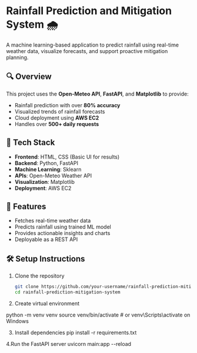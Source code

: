 # Rainfall Prediction and Mitigation System 🌧️

A machine learning-based application to predict rainfall using real-time weather data, visualize forecasts, and support proactive mitigation planning.

## 🔍 Overview
This project uses the **Open-Meteo API**, **FastAPI**, and **Matplotlib** to provide:
- Rainfall prediction with over **80% accuracy**
- Visualized trends of rainfall forecasts
- Cloud deployment using **AWS EC2**
- Handles over **500+ daily requests**

## 🚀 Tech Stack
- **Frontend**: HTML, CSS (Basic UI for results)
- **Backend**: Python, FastAPI
- **Machine Learning**: Sklearn
- **APIs**: Open-Meteo Weather API
- **Visualization**: Matplotlib
- **Deployment**: AWS EC2

## 🧠 Features
- Fetches real-time weather data
- Predicts rainfall using trained ML model
- Provides actionable insights and charts
- Deployable as a REST API

## 🛠️ Setup Instructions

1. Clone the repository  
   ```bash
   git clone https://github.com/your-username/rainfall-prediction-mitigation-system.git
   cd rainfall-prediction-mitigation-system
2. Create virtual environment

python -m venv venv
source venv/bin/activate  # or venv\Scripts\activate on Windows

3. Install dependencies
   pip install -r requirements.txt

4.Run the FastAPI server
  uvicorn main:app --reload
  
